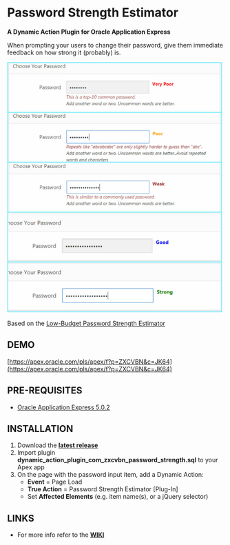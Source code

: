 # Password Strength Estimator
**A Dynamic Action Plugin for Oracle Application Express**

When prompting your users to change their password, give them immediate feedback on how strong it (probably) is.

![](https://raw.githubusercontent.com/jeffreykemp/jk64-plugin-passwordstrength/master/src/preview.png)

Based on the [Low-Budget Password Strength Estimator](https://github.com/dropbox/zxcvbn)

## DEMO ##

[https://apex.oracle.com/pls/apex/f?p=ZXCVBN&c=JK64](https://apex.oracle.com/pls/apex/f?p=ZXCVBN&c=JK64)

## PRE-REQUISITES ##

* [Oracle Application Express 5.0.2](https://apex.oracle.com)

## INSTALLATION ##

1. Download the **[latest release](https://github.com/jeffreykemp/jk64-plugin-passwordstrength/releases/latest)**
2. Import plugin **dynamic_action_plugin_com_zxcvbn_password_strength.sql** to your Apex app
3. On the page with the password input item, add a Dynamic Action:
      * **Event** = Page Load
      * **True Action** = Password Strength Estimator [Plug-In]
      * Set **Affected Elements** (e.g. item name(s), or a jQuery selector)

## LINKS ##

* For more info refer to the **[WIKI](https://github.com/jeffreykemp/jk64-plugin-passwordstrength/wiki)**
